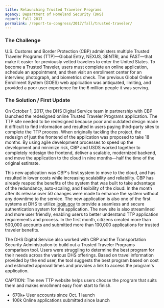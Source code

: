 ```yaml
---
title: Relaunching Trusted Traveler Programs
agency: Department of Homeland Security (DHS)
report: Fall 2017
permalink: /report-to-congress/2017/fall/trusted-traveler/
---
```

### The Challenge

U.S. Customs and Border Protection (CBP) administers multiple Trusted Traveler Programs (TTP)—Global Entry, NEXUS, SENTRI, and FAST—that make it easier for previously vetted travelers to enter the United States. To become a Trusted Traveler, users must complete an online application, schedule an appointment, and then visit an enrollment center for an interview, photograph, and biometrics check. The previous Global Online Enrollment System (GOES) web application was antiquated, limiting, and provided a poor user experience for the 6 million people it was serving.

### The Solution / First Update

On October 1, 2017, the DHS Digital Service team in partnership with CBP launched the redesigned online Trusted Traveler Programs application. The TTP site needed to be redesigned because poor and outdated design made it difficult to find information and resulted in users paying third-party sites to complete the TTP process. When originally tackling the project, the redesign of just the frontend of the application was proposed to take 18 months. By using agile development processes to speed up the development and minimize risk, CBP and USDS worked together to completely redesign the frontend, deliver a scalable, modernized backend, and move the application to the cloud in nine months—half the time of the original estimate.

This new application was CBP's first system to move to the cloud, and has resulted in lower costs while increasing scalability and reliability. CBP has already reaped the benefits of the system that was built to take advantage of the redundancy, auto-scaling, and flexibility of the cloud. In the month after its release over 50 changes were made to enhance the system without any downtime to the service. The new application is also one of the first systems at DHS to utilize [login.gov](https://login.gov) to provide a seamless and secure authentication system for the application. The new site is also streamlined and more user friendly, enabling users to better understand TTP application requirements and process. In the first month, citizens created more than 500,000 accounts and submitted more than 100,000 applications for trusted traveler benefits.

The DHS Digital Service also worked with CBP and the Transportation Security Administration to build out a Trusted Traveler Programs comparison tool. Users were struggling to determine the best program for their needs across the various DHS offerings. Based on travel information provided by the end user, the tool suggests the best program based on cost and estimated approval times and provides a link to access the program's application.

CAPTION: The new TTP website helps users choose the program that suits them and makes enrollment easy from start to finish.

 * 670k+ User accounts since Oct. 1 launch
 * 100k Online applications submitted since launch
